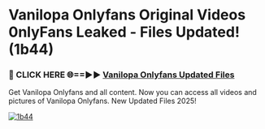 # Vanilopa Onlyfans Original Videos 0nlyFans Leaked - Files Updated! (1b44)

<h3>🔴 CLICK HERE 🌐==►► <a href="https://tinyurl.com/ehrbuxhb" rel="nofollow">Vanilopa Onlyfans Updated Files</a></h3>

Get Vanilopa Onlyfans and all content. Now you can access all videos and pictures of Vanilopa Onlyfans. New Updated Files 2025!

[![1b44](https://i.imgur.com/lVYEuWS.gif)](https://tinyurl.com/ehrbuxhb)
